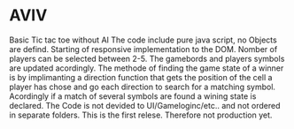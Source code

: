 # AVIV
Basic Tic tac toe without AI
The code include pure java script, no Objects are defind. Starting of responsive implementation to the DOM.
Nomber of players can be selected between 2-5.
The gamebords and players symbols are updated acordingly.
The methode of finding the game state of a winner is by implimanting a direction function that gets 
the position of the cell a player has chose and go each direction to search for a matching symbol. 
Acordingly if a match of several symbols are found a wining state is declared.
The Code is not devided to UI/Gameloginc/etc.. and not ordered in separate folders.
This is the first relese.
Therefore not production yet.
